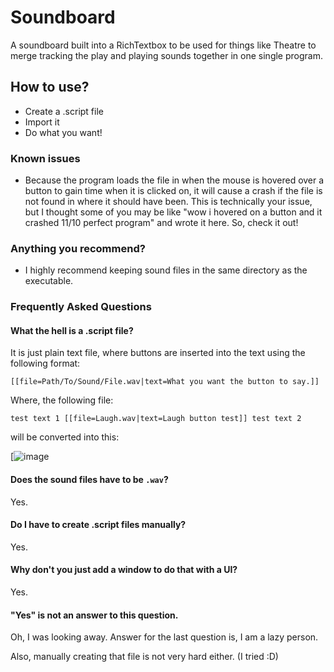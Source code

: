 # Soundboard
A soundboard built into a RichTextbox to be used for things like Theatre to merge tracking the play and playing sounds together in one single program.

## How to use?

- Create a .script file
- Import it
- Do what you want!

### Known issues

- Because the program loads the file in when the mouse is hovered over a button to gain time when it is clicked on, it will cause a crash if the file is not found in where it should have been. This is technically your issue, but I thought some of you may be like "wow i hovered on a button and it crashed 11/10 perfect program" and wrote it here. So, check it out!

### Anything you recommend?

- I highly recommend keeping sound files in the same directory as the executable.

### Frequently Asked Questions
#### What the hell is a .script file?

It is just plain text file, where buttons are inserted into the text using the following format:

`[[file=Path/To/Sound/File.wav|text=What you want the button to say.]]`

Where, the following file:

`test text 1 [[file=Laugh.wav|text=Laugh button test]] test text 2`

will be converted into this:

[![image](https://image.prntscr.com/image/ksAYMkAIS1qd8Fvqfj4PhA.png)

#### Does the sound files have to be `.wav`?

Yes.

#### Do I have to create .script files manually?

Yes.

#### Why don't you just add a window to do that with a UI?

Yes.

#### "Yes" is not an answer to this question.

Oh, I was looking away. Answer for the last question is, I am a lazy person.

Also, manually creating that file is not very hard either. (I tried :D)

